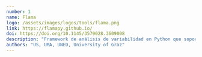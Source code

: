 ```yaml
---
number: 1
name: Flama
logo: /assets/images/logos/tools/flama.png
link: https://flamapy.github.io/
doi: https://doi.org/10.1145/3579028.3609008
description: "Framework de análisis de variabilidad en Python que soporta múltiples solvers (FM, SAT, BDD) y metamodelos para la integración de herramientas en el ecosistema Python."
authors: "US, UMA, UNED, University of Graz"
---
```

